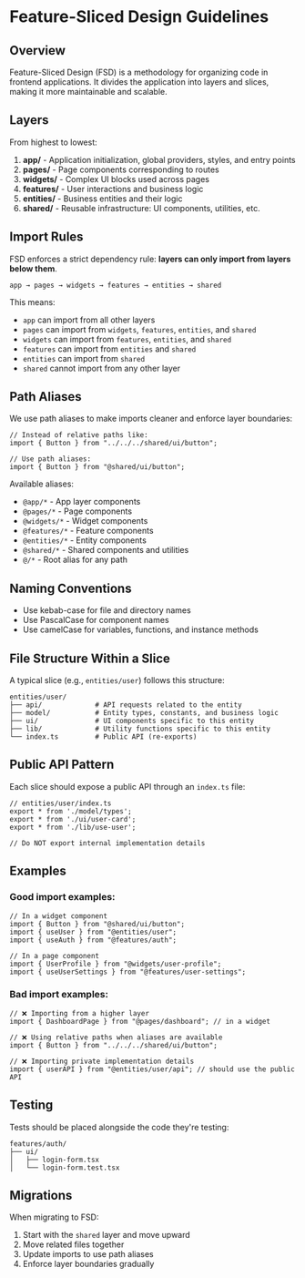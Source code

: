 # Feature-Sliced Design Guidelines

## Overview

Feature-Sliced Design (FSD) is a methodology for organizing code in frontend applications. It divides the application into layers and slices, making it more maintainable and scalable.

## Layers

From highest to lowest:

1. **app/** - Application initialization, global providers, styles, and entry points
2. **pages/** - Page components corresponding to routes
3. **widgets/** - Complex UI blocks used across pages
4. **features/** - User interactions and business logic
5. **entities/** - Business entities and their logic
6. **shared/** - Reusable infrastructure: UI components, utilities, etc.

## Import Rules

FSD enforces a strict dependency rule: **layers can only import from layers below them**.

```
app → pages → widgets → features → entities → shared
```

This means:
- `app` can import from all other layers
- `pages` can import from `widgets`, `features`, `entities`, and `shared`
- `widgets` can import from `features`, `entities`, and `shared`
- `features` can import from `entities` and `shared`
- `entities` can import from `shared`
- `shared` cannot import from any other layer

## Path Aliases

We use path aliases to make imports cleaner and enforce layer boundaries:

```tsx
// Instead of relative paths like:
import { Button } from "../../../shared/ui/button";

// Use path aliases:
import { Button } from "@shared/ui/button";
```

Available aliases:
- `@app/*` - App layer components
- `@pages/*` - Page components
- `@widgets/*` - Widget components
- `@features/*` - Feature components
- `@entities/*` - Entity components
- `@shared/*` - Shared components and utilities
- `@/*` - Root alias for any path

## Naming Conventions

- Use kebab-case for file and directory names
- Use PascalCase for component names
- Use camelCase for variables, functions, and instance methods

## File Structure Within a Slice

A typical slice (e.g., `entities/user`) follows this structure:

```
entities/user/
├── api/             # API requests related to the entity
├── model/           # Entity types, constants, and business logic
├── ui/              # UI components specific to this entity
├── lib/             # Utility functions specific to this entity
└── index.ts         # Public API (re-exports)
```

## Public API Pattern

Each slice should expose a public API through an `index.ts` file:

```tsx
// entities/user/index.ts
export * from './model/types';
export * from './ui/user-card';
export * from './lib/use-user';

// Do NOT export internal implementation details
```

## Examples

### Good import examples:

```tsx
// In a widget component
import { Button } from "@shared/ui/button";
import { useUser } from "@entities/user";
import { useAuth } from "@features/auth";

// In a page component
import { UserProfile } from "@widgets/user-profile";
import { useUserSettings } from "@features/user-settings";
```

### Bad import examples:

```tsx
// ❌ Importing from a higher layer
import { DashboardPage } from "@pages/dashboard"; // in a widget

// ❌ Using relative paths when aliases are available
import { Button } from "../../../shared/ui/button";

// ❌ Importing private implementation details
import { userAPI } from "@entities/user/api"; // should use the public API
```

## Testing

Tests should be placed alongside the code they're testing:

```
features/auth/
├── ui/
│   ├── login-form.tsx
│   └── login-form.test.tsx
```

## Migrations

When migrating to FSD:

1. Start with the `shared` layer and move upward
2. Move related files together
3. Update imports to use path aliases
4. Enforce layer boundaries gradually